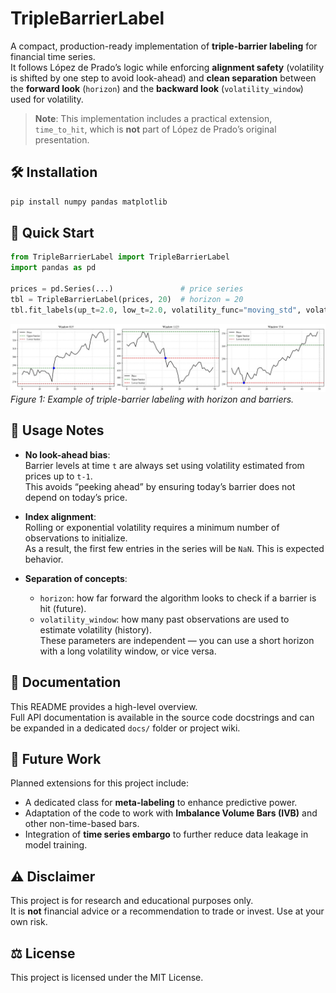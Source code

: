 # TripleBarrierLabel

A compact, production-ready implementation of **triple-barrier labeling** for financial time series.  
It follows López de Prado’s logic while enforcing **alignment safety** (volatility is shifted by one step to avoid look-ahead) and **clean separation** between the **forward look** (`horizon`) and the **backward look** (`volatility_window`) used for volatility.

> **Note**: This implementation includes a practical extension, `time_to_hit`, which is **not** part of López de Prado’s original presentation.

## 🛠️ Installation

```bash
pip install numpy pandas matplotlib
```

## 📌 Quick Start

```python
from TripleBarrierLabel import TripleBarrierLabel
import pandas as pd

prices = pd.Series(...)               # price series
tbl = TripleBarrierLabel(prices, 20)  # horizon = 20
tbl.fit_labels(up_t=2.0, low_t=2.0, volatility_func="moving_std", volatility_window=50)
```

![Triple Barrier Example](images/tbl-2.jpg)
*Figure 1: Example of triple-barrier labeling with horizon and barriers.*

## 📐 Usage Notes

- **No look-ahead bias**:  
  Barrier levels at time `t` are always set using volatility estimated from prices up to `t-1`.  
  This avoids “peeking ahead” by ensuring today’s barrier does not depend on today’s price.  

- **Index alignment**:  
  Rolling or exponential volatility requires a minimum number of observations to initialize.  
  As a result, the first few entries in the series will be `NaN`. This is expected behavior.  

- **Separation of concepts**:  
  - `horizon`: how far forward the algorithm looks to check if a barrier is hit (future).  
  - `volatility_window`: how many past observations are used to estimate volatility (history).  
  These parameters are independent — you can use a short horizon with a long volatility window, or vice versa.

## 📜 Documentation

This README provides a high-level overview.  
Full API documentation is available in the source code docstrings and can be expanded in a dedicated `docs/` folder or project wiki.  

## 🔮 Future Work

Planned extensions for this project include:

- A dedicated class for **meta-labeling** to enhance predictive power.  
- Adaptation of the code to work with **Imbalance Volume Bars (IVB)** and other non-time-based bars.  
- Integration of **time series embargo** to further reduce data leakage in model training.

## ⚠️ Disclaimer

This project is for research and educational purposes only.  
It is **not** financial advice or a recommendation to trade or invest. Use at your own risk.  

## ⚖️ License

This project is licensed under the MIT License.